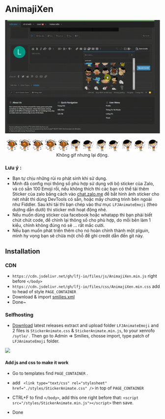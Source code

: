 # AnimajiXen

<p align="center"><img src="https://github.com/lfj-io/AnimajiXen/raw/main/trailer.gif" /></p>
<p align="center"><img src="https://github.com/lfj-io/AnimajiXen/blob/main/sprite_59.png?raw=true" /> Không gif nhưng lại động.</p>


### Lưu ý :
- Bạn tự chịu những rủi ro phát sinh khi sử dụng.
- Mình đã config mọi thông số phù hợp sử dụng với bộ sticker của Zalo, và có sẵn 100 Emoji rồi, nếu không thích thì các bạn có thể tải thêm Sticker của zalo băng cách vào [chat.zalo.me](https://chat.zalo.me/) để bắt hình ảnh sticker cho nét nhất thì dùng DevTools có sẵn, hoặc mấy chương trình bên ngoài như Fiddler. Sau khi tải thì bạn chép vào thư mục `LFJAnimateEmoji` (theo dướng dẫn dưới) thì sticker mới hoạt động nhé. 
- Nếu muốn dùng sticker của facebook hoặc whatapp thì bạn phải biết chút chút code, để chỉnh lại thông số cho phù hợp, do mỗi bên làm 1 kiểu, chỉnh không đúng nó sẽ ... rất mắc cười.
- Nếu bạn muốn phát triển thêm cho nó hoàn chỉnh thành một plguin, mình hy vọng bạn sẽ chừa một chỗ để ghi credit dẫn đến git này.



## Installation

### CDN
- `https://cdn.jsdelivr.net/gh/lfj-io/files/js/AnimajiXen.min.js` right before `</body>`
- `https://cdn.jsdelivr.net/gh/lfj-io/files/css/AnimajiXen.min.css` add to head of style `PAGE_CONTAINER`
- Download & import [smilies.xml](https://raw.githubusercontent.com/lfj-io/AnimajiXen/609c4538ad508d2ad40b070f4d5898ebf9452b4d/smilies.xml)
- Done~

### Selfhosting

- [Download](https://github.com/lfj-io/AnimajiXen/releases/latest) latest releases extract and upload folder `LFJAnimateEmoji` and 2 files is `StickerAnimate.css` & `StickerAnimate.min.js`, to your xenrofo `/sytle/` . Then go to Admin => Smilies, chosse import, type patch of `LFJAnimateEmoji` folder.

<img src="https://i.imgur.com/7qbmYCp.png" />

#### Add js and css to make it work

- Go to templates find  `PAGE_CONTAINER` . 
- add ` <link type="text/css" rel="stylesheet" href="./styles/StickerAnimate.css" />` in top of `PAGE_CONTAINER`

- CTRL+F to find `</body>`, add this one right before that:  `<script src="/styles/StickerAnimate.min.js"></script>` then save.

- Done

